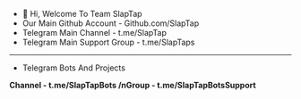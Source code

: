 - 👋 Hi, Welcome To Team SlapTap 
- Our Main Github Account - Github.com/SlapTap
- Telegram Main Channel - t.me/SlapTap
- Telegram Main Support Group - t.me/SlapTaps

________________________________________________________________

- Telegram Bots And Projects

<b>Channel -<b> t.me/SlapTapBots /nGroup - t.me/SlapTapBotsSupport
